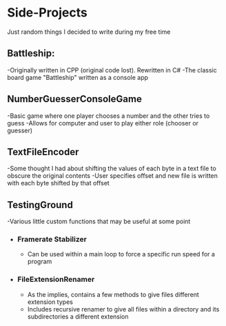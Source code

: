 # Side-Projects
Just random things I decided to write during my free time

## Battleship:
-Originally written in CPP (original code lost). Rewritten in C#
-The classic board game "Battleship" written as a console app

## NumberGuesserConsoleGame
-Basic game where one player chooses a number and the other tries to guess
-Allows for computer and user to play either role (chooser or guesser)

## TextFileEncoder
-Some thought I had about shifting the values of each byte in a text file to obscure the original contents
-User specifies offset and new file is written with each byte shifted by that offset

## TestingGround
-Various little custom functions that may be useful at some point
- ### Framerate Stabilizer
  - Can be used within a main loop to force a specific run speed for a program
- ### FileExtensionRenamer
  - As the implies, contains a few methods to give files different extension types
  - Includes recursive renamer to give all files within a directory and its subdirectories a different extension